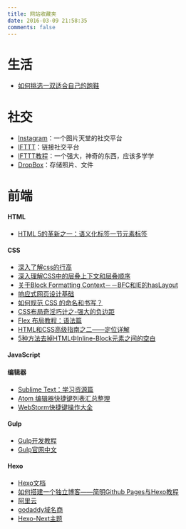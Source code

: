 ```yaml
---
title: 网站收藏夹
date: 2016-03-09 21:58:35
comments: false
---
```


# 生活
- [如何挑选一双适合自己的跑鞋](http://bbs.hupu.com/10316864.html)

# 社交
- [Instagram](https://www.instagram.com/)：一个图片天堂的社交平台
- [IFTTT](https://ifttt.com/recipes)：链接社交平台
- [IFTTT教程](http://sspai.com/25270)：一个强大，神奇的东西，应该多学学
- [DropBox](https://www.dropbox.com/)：存储照片、文件

# 前端
#### HTML
- [HTML 5的革新之一：语义化标签一节元素标签](http://www.html5jscss.com/html5-semantics-section.html)

#### CSS
- [深入了解css的行高](http://www.cnblogs.com/fengzheng126/archive/2012/05/18/2507632.html)
- [深入理解CSS中的层叠上下文和层叠顺序](http://www.zhangxinxu.com/wordpress/2016/01/understand-css-stacking-context-order-z-index/)
- [关于Block Formatting Context－－BFC和IE的hasLayout](http://www.cnblogs.com/pigtail/archive/2013/01/23/2871627.html)
- [响应式网页设计基础](http://wf.uisdc.com/cn/layouts/rwd-fundamentals/)
- [如何规范 CSS 的命名和书写？](https://www.zhihu.com/question/19586885)
- [CSS布局奇淫巧计之-强大的负边距](http://www.cnblogs.com/2050/archive/2012/08/13/2636467.html#2457812)
- [Flex 布局教程：语法篇](http://www.ruanyifeng.com/blog/2015/07/flex-grammar.html?utm_source=tuicool)
- [HTML和CSS高级指南之二——定位详解](http://www.w3cplus.com/css/advanced-html-css-lesson2-detailed-css-positioning.html)
- [5种方法去掉HTML中Inline-Block元素之间的空白](http://www.webhek.com/remove-whitespace-inline-block/)

#### JavaScript
#### 编辑器
- [Sublime Text：学习资源篇](http://www.imjeff.cn/blog/2313/)
- [Atom 编辑器快捷键列表汇总整理](http://www.iplaysoft.com/item/atom-shortcuts)
- [WebStorm快捷键操作大全](http://helloweb.wang/jingyan~jiqiao/491.html)

#### Gulp
- [Gulp开发教程](http://www.w3ctech.com/topic/134)
- [Gulp官网中文](http://www.gulpjs.com.cn/)

#### Hexo
- [Hexo文档](https://hexo.io/zh-cn/docs/)
- [如何搭建一个独立博客——简明Github Pages与Hexo教程](http://www.jianshu.com/p/05289a4bc8b2)
- [阿里云](https://www.aliyun.com/)
- [godaddy域名商](https://sg.godaddy.com/)
- [Hexo-Next主题](http://theme-next.iissnan.com/getting-started.html)